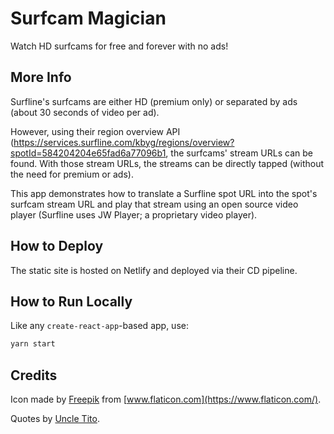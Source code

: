 # Surfcam Magician

Watch HD surfcams for free and forever with no ads!

## More Info

Surfline's surfcams are either HD (premium only) or separated by ads (about 30 seconds of video per ad).

However, using their region overview API (<https://services.surfline.com/kbyg/regions/overview?spotId=584204204e65fad6a77096b1>, the surfcams' stream URLs can be found. With those stream URLs, the streams can be directly tapped (without the need for premium or ads).

This app demonstrates how to translate a Surfline spot URL into the spot's surfcam stream URL and play that stream using an open source video player (Surfline uses JW Player; a proprietary video player).

## How to Deploy

The static site is hosted on Netlify and deployed via their CD pipeline.

## How to Run Locally

Like any `create-react-app`-based app, use:

```sh
yarn start
```

## Credits

Icon made by [Freepik](https://www.flaticon.com/authors/freepik) from [www.flaticon.com](https://www.flaticon.com/).

Quotes by [Uncle Tito](https://rocketpower.fandom.com/wiki/Tito_Makani).
